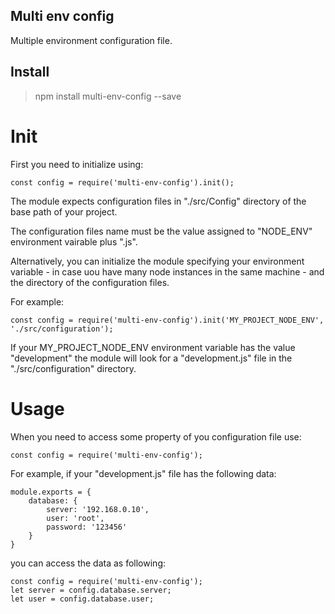 ## Multi env config

Multiple environment configuration file. 

## Install

> npm install multi-env-config --save


# Init

First you need to initialize using:

~~~ Coffee-script
const config = require('multi-env-config').init();
~~~

The module expects configuration files in "./src/Config" directory of the base path of your project.

The configuration files name must be the value assigned to "NODE_ENV" environment vairable plus ".js".

Alternatively, you can initialize the module specifying your environment variable - in case uou have many node instances in the same machine - and the directory of the configuration files.

For example:

~~~ Coffee-script
const config = require('multi-env-config').init('MY_PROJECT_NODE_ENV', './src/configuration');
~~~

If your MY_PROJECT_NODE_ENV environment variable has the value "development" the module will look for a "development.js" file in the "./src/configuration" directory.


# Usage

When you need to access some property of you configuration file use:

~~~ Coffee-script
const config = require('multi-env-config');
~~~

For example, if your "development.js" file has the following data:

~~~ Coffee-script
module.exports = {
	database: {
 		server: '192.168.0.10',
		user: 'root',
		password: '123456'
	}
}
~~~

you can access the data as following:

~~~ Coffee-script
const config = require('multi-env-config');
let server = config.database.server;
let user = config.database.user;
~~~
